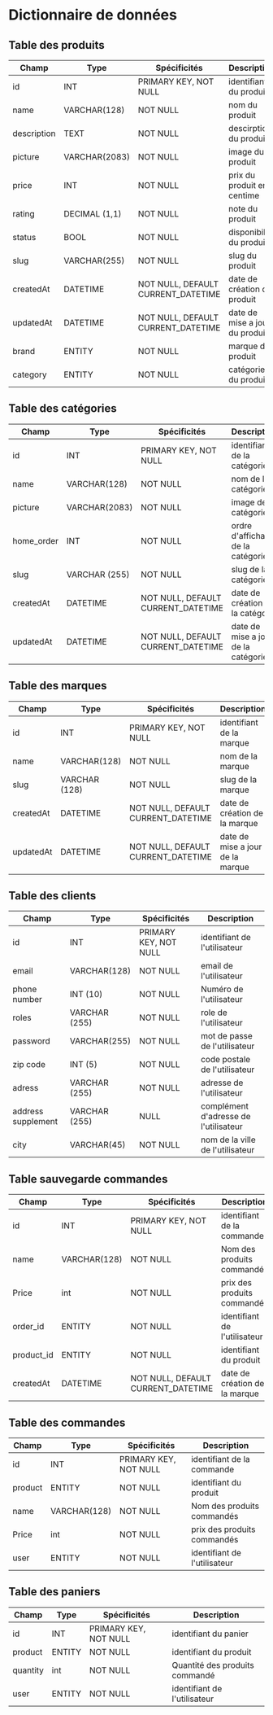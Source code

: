 # Dictionnaire de données

## Table des produits

| Champ       | Type          | Spécificités                       | Description                    |
| ----------- | ------------- | ---------------------------------- | ------------------------------ |
| id          | INT           | PRIMARY KEY, NOT NULL              | identifiant du produit         |
| name        | VARCHAR(128)  | NOT NULL                           | nom du produit                 |
| description | TEXT          | NOT NULL                           | descirption du produit         |
| picture     | VARCHAR(2083) | NOT NULL                           | image du produit               |
| price       | INT           | NOT NULL                           | prix du produit en centime     |
| rating      | DECIMAL (1,1) | NOT NULL                           | note du produit                |
| status      | BOOL          | NOT NULL                           | disponibilité du produit       |
| slug        | VARCHAR(255)  | NOT NULL                           | slug du produit                |
| createdAt   | DATETIME      | NOT NULL, DEFAULT CURRENT_DATETIME | date de création du produit    |
| updatedAt   | DATETIME      | NOT NULL, DEFAULT CURRENT_DATETIME | date de mise a jour du produit |
| brand       | ENTITY        | NOT NULL                           | marque du produit              |
| category    | ENTITY        | NOT NULL                           | catégorie du produit           |

## Table des catégories

| Champ      | Type          | Spécificités                       | Description                         |
| ---------- | ------------- | ---------------------------------- | ----------------------------------- |
| id         | INT           | PRIMARY KEY, NOT NULL              | identifiant de la catégorie         |
| name       | VARCHAR(128)  | NOT NULL                           | nom de la catégorie                 |
| picture    | VARCHAR(2083) | NOT NULL                           | image de la catégorie               |
| home_order | INT           | NOT NULL                           | ordre d'affichage de la catégorie   |
| slug       | VARCHAR (255) | NOT NULL                           | slug de la catégorie                |
| createdAt  | DATETIME      | NOT NULL, DEFAULT CURRENT_DATETIME | date de création de la catégorie    |
| updatedAt  | DATETIME      | NOT NULL, DEFAULT CURRENT_DATETIME | date de mise a jour de la catégorie |

## Table des marques

| Champ     | Type          | Spécificités                       | Description                      |
| --------- | ------------- | ---------------------------------- | -------------------------------- |
| id        | INT           | PRIMARY KEY, NOT NULL              | identifiant de la marque         |
| name      | VARCHAR(128)  | NOT NULL                           | nom de la marque                 |
| slug      | VARCHAR (128) | NOT NULL                           | slug de la marque                |
| createdAt | DATETIME      | NOT NULL, DEFAULT CURRENT_DATETIME | date de création de la marque    |
| updatedAt | DATETIME      | NOT NULL, DEFAULT CURRENT_DATETIME | date de mise a jour de la marque |

## Table des clients

| Champ              | Type          | Spécificités          | Description                           |
| ------------------ | ------------- | --------------------- | ------------------------------------- |
| id                 | INT           | PRIMARY KEY, NOT NULL | identifiant de l'utilisateur          |
| email              | VARCHAR(128)  | NOT NULL              | email de l'utilisateur                |
| phone number       | INT (10)      | NOT NULL              | Numéro de l'utilisateur               |
| roles              | VARCHAR (255) | NOT NULL              | role de l'utilisateur                 |
| password           | VARCHAR(255)  | NOT NULL              | mot de passe de l'utilisateur         |
| zip code           | INT (5)       | NOT NULL              | code postale de l'utilisateur         |
| adress             | VARCHAR (255) | NOT NULL              | adresse de l'utilisateur              |
| address supplement | VARCHAR (255) | NULL                  | complément d'adresse de l'utilisateur |
| city               | VARCHAR(45)   | NOT NULL              | nom de la ville de l'utilisateur      |

## Table sauvegarde commandes

| Champ      | Type         | Spécificités                       | Description                   |
| ---------- | ------------ | ---------------------------------- | ----------------------------- |
| id         | INT          | PRIMARY KEY, NOT NULL              | identifiant de la commande    |
| name       | VARCHAR(128) | NOT NULL                           | Nom des produits commandés    |
| Price      | int          | NOT NULL                           | prix des produits commandés   |
| order_id   | ENTITY       | NOT NULL                           | identifiant de l'utilisateur  |
| product_id | ENTITY       | NOT NULL                           | identifiant du produit        |
| createdAt  | DATETIME     | NOT NULL, DEFAULT CURRENT_DATETIME | date de création de la marque |

## Table des commandes

| Champ   | Type         | Spécificités          | Description                  |
| ------- | ------------ | --------------------- | ---------------------------- |
| id      | INT          | PRIMARY KEY, NOT NULL | identifiant de la commande   |
| product | ENTITY       | NOT NULL              | identifiant du produit       |
| name    | VARCHAR(128) | NOT NULL              | Nom des produits commandés   |
| Price   | int          | NOT NULL              | prix des produits commandés  |
| user    | ENTITY       | NOT NULL              | identifiant de l'utilisateur |

## Table des paniers

| Champ    | Type   | Spécificités          | Description                    |
| -------- | ------ | --------------------- | ------------------------------ |
| id       | INT    | PRIMARY KEY, NOT NULL | identifiant du panier          |
| product  | ENTITY | NOT NULL              | identifiant du produit         |
| quantity | int    | NOT NULL              | Quantité des produits commandé |
| user     | ENTITY | NOT NULL              | identifiant de l'utilisateur   |

